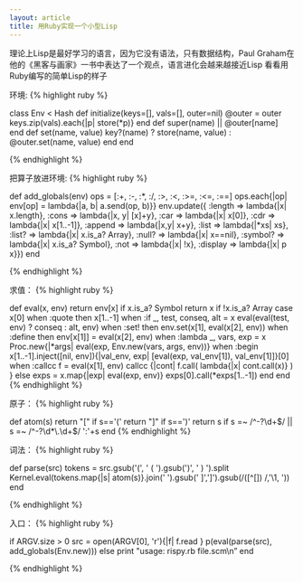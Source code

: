 ```yaml
---
layout: article
title: 用Ruby实现一个小型Lisp
---
```

理论上Lisp是最好学习的语言，因为它没有语法，只有数据结构，Paul Graham在他的《黑客与画家》一书中表达了一个观点，语言进化会越来越接近Lisp
看看用Ruby编写的简单Lisp的样子

环境:
{% highlight ruby %}

class Env < Hash
  def initialize(keys=[], vals=[], outer=nil)
    @outer = outer
    keys.zip(vals).each{|p| store(*p)}
  end
  def [](name)  super(name) || @outer[name]  end
  def set(name, value) key?(name) ? store(name, value) : @outer.set(name, value)  end
end

{% endhighlight %}


把算子放进环境:
{% highlight ruby %}

def add_globals(env)
  ops = [:+, :-, :*, :/, :>, :<, :>=, :<=, :==]
  ops.each{|op|  env[op] = lambda{|a, b| a.send(op, b)}}
  env.update({ :length => lambda{|x| x.length}, :cons => lambda{|x, y| [x]+y},
  :car => lambda{|x| x[0]}, :cdr => lambda{|x| x[1..-1]}, :append => lambda{|x,y| x+y},
  :list => lambda{|*xs| xs}, :list? => lambda{|x| x.is_a? Array}, :null? => lambda{|x| x==nil},
  :symbol? => lambda{|x| x.is_a? Symbol}, :not => lambda{|x| !x}, :display => lambda{|x| p x}})
end

{% endhighlight %}

求值：
{% highlight ruby %}

def eval(x, env)
  return env[x] if x.is_a? Symbol
  return x if !x.is_a? Array
  case x[0]
    when :quote then x[1..-1]
    when :if
      _, test, conseq, alt = x
      eval(eval(test, env) ? conseq : alt, env)
    when :set! then env.set(x[1], eval(x[2], env))
    when :define then env[x[1]] = eval(x[2], env)
    when :lambda
      _, vars, exp = x
      Proc.new{|*args| eval(exp, Env.new(vars, args, env))}
    when :begin
      x[1..-1].inject([nil, env]){|val_env, exp| [eval(exp, val_env[1]), val_env[1]]}[0]
    when :callcc
      f = eval(x[1], env)
      callcc {|cont| f.call( lambda{|x| cont.call(x)} ) }
    else
      exps = x.map{|exp| eval(exp, env)}
      exps[0].call(*exps[1..-1])
  end
end
{% endhighlight %}


原子：
{% highlight ruby %}

def atom(s)
  return "[" if s=='('
  return "]" if s==')'
  return s if s =~ /^-?\d+$/ || s =~ /^-?\d*\.\d+$/
  ':'+s
end
{% endhighlight %}


词法：
{% highlight ruby %}

def parse(src)
  tokens = src.gsub('(', ' ( ').gsub(')', ' ) ').split
  Kernel.eval(tokens.map{|s| atom(s)}.join(' ').gsub(' ]',']').gsub(/([^\[]) /,'\1, '))
end

{% endhighlight %}


入口：
{% highlight ruby %}

if ARGV.size > 0
  src = open(ARGV[0], 'r'){|f| f.read }
  p(eval(parse(src), add_globals(Env.new)))
else
  print "usage: rispy.rb file.scm\n”
end

{% endhighlight %}
